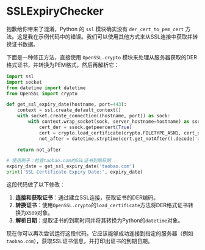 # SSLExpiryChecker
抱歉给你带来了混淆，Python 的 `ssl` 模块确实没有 `der_cert_to_pem_cert` 方法。这是我在示例代码中的错误。我们可以使用其他方式来从SSL连接中获取并转换证书数据。

下面是一种修正方法，直接使用 `OpenSSL.crypto` 模块来处理从服务器获取的DER格式证书，并转换为PEM格式，然后再解析它：

```python
import ssl
import socket
from datetime import datetime
from OpenSSL import crypto

def get_ssl_expiry_date(hostname, port=443):
    context = ssl.create_default_context()
    with socket.create_connection((hostname, port)) as sock:
        with context.wrap_socket(sock, server_hostname=hostname) as ssock:
            cert_der = ssock.getpeercert(True)
            cert = crypto.load_certificate(crypto.FILETYPE_ASN1, cert_der)
            not_after = datetime.strptime(cert.get_notAfter().decode('ascii'), '%Y%m%d%H%M%SZ')

    return not_after

# 使用例子：检查taobao.com的SSL证书到期日期
expiry_date = get_ssl_expiry_date('taobao.com')
print('SSL Certificate Expiry Date:', expiry_date)
```

这段代码做了以下修改：

1. **连接和获取证书**：通过建立SSL连接，获取证书的DER编码。
2. **转换证书**：使用`OpenSSL.crypto`的`load_certificate`方法将DER格式证书转换为`X509`对象。
3. **解析日期**：提取证书的到期时间并将其转换为Python的`datetime`对象。

现在你可以再次尝试运行这段代码。它应该能够成功连接到指定的服务器（例如`taobao.com`），获取SSL证书信息，并打印出证书的到期日期。
